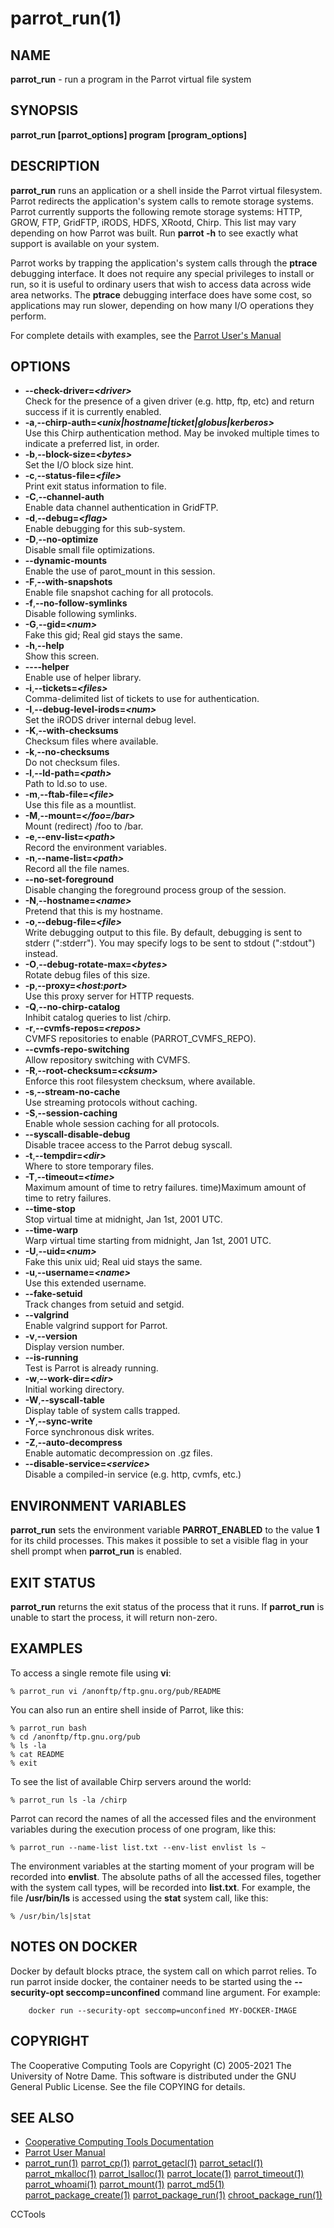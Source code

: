 






















# parrot_run(1)

## NAME
**parrot_run** - run a program in the Parrot virtual file system

## SYNOPSIS
**parrot_run [parrot_options] program [program_options]**

## DESCRIPTION
**parrot_run** runs an application or a shell inside the Parrot virtual filesystem.  Parrot redirects the application's system calls to remote storage systems.  Parrot currently supports the following remote storage systems: HTTP, GROW, FTP, GridFTP, iRODS, HDFS, XRootd, Chirp.  This list may vary depending on how Parrot was built.  Run **parrot -h** to see exactly what support is available on your system.

Parrot works by trapping the application's system calls through the **ptrace** debugging interface.  It does not require any special privileges to install or run, so it is useful to ordinary users that wish to access data across wide area networks.  The **ptrace** debugging interface does have some cost, so applications may run slower, depending on how many I/O operations they perform.

For complete details with examples, see the [Parrot User's Manual](http://ccl.cse.nd.edu/software/manuals/parrot.html)

## OPTIONS

- **--check-driver=_&lt;driver&gt;_**<br /> Check for the presence of a given driver (e.g. http, ftp, etc) and return success if it is currently enabled.
- **-a**,**--chirp-auth=_&lt;unix|hostname|ticket|globus|kerberos&gt;_**<br />Use this Chirp authentication method.  May be invoked multiple times to indicate a preferred list, in order.
- **-b**,**--block-size=_&lt;bytes&gt;_**<br />Set the I/O block size hint.
- **-c**,**--status-file=_&lt;file&gt;_**<br />Print exit status information to file.
- **-C**,**--channel-auth**<br />Enable data channel authentication in GridFTP.
- **-d**,**--debug=_&lt;flag&gt;_**<br />Enable debugging for this sub-system.
- **-D**,**--no-optimize**<br />Disable small file optimizations.
- **--dynamic-mounts**<br /> Enable the use of parot_mount in this session.
- **-F**,**--with-snapshots**<br />Enable file snapshot caching for all protocols.
- **-f**,**--no-follow-symlinks**<br />Disable following symlinks.
- **-G**,**--gid=_&lt;num&gt;_**<br />Fake this gid; Real gid stays the same.
- **-h**,**--help**<br />Show this screen.
- **----helper**<br />Enable use of helper library.
- **-i**,**--tickets=_&lt;files&gt;_**<br />Comma-delimited list of tickets to use for authentication.
- **-I**,**--debug-level-irods=_&lt;num&gt;_**<br />Set the iRODS driver internal debug level.
- **-K**,**--with-checksums**<br />Checksum files where available.
- **-k**,**--no-checksums**<br />Do not checksum files.
- **-l**,**--ld-path=_&lt;path&gt;_**<br />Path to ld.so to use.
- **-m**,**--ftab-file=_&lt;file&gt;_**<br />Use this file as a mountlist.
- **-M**,**--mount=_&lt;/foo=/bar&gt;_**<br />Mount (redirect) /foo to /bar.
- **-e**,**--env-list=_&lt;path&gt;_**<br />Record the environment variables.
- **-n**,**--name-list=_&lt;path&gt;_**<br />Record all the file names.
- **--no-set-foreground**<br />Disable changing the foreground process group of the session.
- **-N**,**--hostname=_&lt;name&gt;_**<br />Pretend that this is my hostname.
- **-o**,**--debug-file=_&lt;file&gt;_**<br />Write debugging output to this file. By default, debugging is sent to stderr (":stderr"). You may specify logs to be sent to stdout (":stdout") instead.
- **-O**,**--debug-rotate-max=_&lt;bytes&gt;_**<br />Rotate debug files of this size.
- **-p**,**--proxy=_&lt;host:port&gt;_**<br />Use this proxy server for HTTP requests.
- **-Q**,**--no-chirp-catalog**<br />Inhibit catalog queries to list /chirp.
- **-r**,**--cvmfs-repos=_&lt;repos&gt;_**<br />CVMFS repositories to enable (PARROT_CVMFS_REPO).
- **--cvmfs-repo-switching**<br /> Allow repository switching with CVMFS.
- **-R**,**--root-checksum=_&lt;cksum&gt;_**<br />Enforce this root filesystem checksum, where available.
- **-s**,**--stream-no-cache**<br />Use streaming protocols without caching.
- **-S**,**--session-caching**<br />Enable whole session caching for all protocols.
- **--syscall-disable-debug**<br />Disable tracee access to the Parrot debug syscall.
- **-t**,**--tempdir=_&lt;dir&gt;_**<br />Where to store temporary files.
- **-T**,**--timeout=_&lt;time&gt;_**<br />Maximum amount of time to retry failures.
time)Maximum amount of time to retry failures.
- **--time-stop**<br /> Stop virtual time at midnight, Jan 1st, 2001 UTC.
- **--time-warp**<br /> Warp virtual time starting from midnight, Jan 1st, 2001 UTC.
- **-U**,**--uid=_&lt;num&gt;_**<br />Fake this unix uid; Real uid stays the same.
- **-u**,**--username=_&lt;name&gt;_**<br />Use this extended username.
- **--fake-setuid**<br />Track changes from setuid and setgid.
- **--valgrind**<br />Enable valgrind support for Parrot.
- **-v**,**--version**<br />Display version number.
- **--is-running**<br />Test is Parrot is already running.
- **-w**,**--work-dir=_&lt;dir&gt;_**<br />Initial working directory.
- **-W**,**--syscall-table**<br />Display table of system calls trapped.
- **-Y**,**--sync-write**<br />Force synchronous disk writes.
- **-Z**,**--auto-decompress**<br />Enable automatic decompression on .gz files.
- **--disable-service=_&lt;service&gt;_**<br /> Disable a compiled-in service (e.g. http, cvmfs, etc.)


## ENVIRONMENT VARIABLES
**parrot_run** sets the environment variable **PARROT_ENABLED** to the value **1**
for its child processes.  This makes it possible to set a visible flag in your shell prompt
when **parrot_run** is enabled.

## EXIT STATUS
**parrot_run** returns the exit status of the process that it runs.
If **parrot_run** is unable to start the process, it will return non-zero.

## EXAMPLES
To access a single remote file using **vi**:
```
% parrot_run vi /anonftp/ftp.gnu.org/pub/README
```

You can also run an entire shell inside of Parrot, like this:
```
% parrot_run bash
% cd /anonftp/ftp.gnu.org/pub
% ls -la
% cat README
% exit
```

To see the list of available Chirp servers around the world:
```
% parrot_run ls -la /chirp
```

Parrot can record the names of all the accessed files and the environment variables during the execution process of one program, like this:
```
% parrot_run --name-list list.txt --env-list envlist ls ~
```
The environment variables at the starting moment of your program will be recorded into **envlist**. The absolute paths of all the accessed files, together with the system call types, will be recorded into **list.txt**. For example, the file **/usr/bin/ls** is accessed using the **stat** system call, like this:
```
% /usr/bin/ls|stat
```

## NOTES ON DOCKER

Docker by default blocks ptrace, the system call on which parrot relies. To
run parrot inside docker, the container needs to be started using the
**--security-opt seccomp=unconfined** command line argument. For
example:

```
    docker run --security-opt seccomp=unconfined MY-DOCKER-IMAGE
```

## COPYRIGHT

The Cooperative Computing Tools are Copyright (C) 2005-2021 The University of Notre Dame.  This software is distributed under the GNU General Public License.  See the file COPYING for details.

## SEE ALSO


- [Cooperative Computing Tools Documentation]("../index.html")
- [Parrot User Manual]("../parrot.html")
- [parrot_run(1)](parrot_run.md) [parrot_cp(1)](parrot_cp.md) [parrot_getacl(1)](parrot_getacl.md)  [parrot_setacl(1)](parrot_setacl.md)  [parrot_mkalloc(1)](parrot_mkalloc.md)  [parrot_lsalloc(1)](parrot_lsalloc.md)  [parrot_locate(1)](parrot_locate.md)  [parrot_timeout(1)](parrot_timeout.md)  [parrot_whoami(1)](parrot_whoami.md)  [parrot_mount(1)](parrot_mount.md)  [parrot_md5(1)](parrot_md5.md)  [parrot_package_create(1)](parrot_package_create.md)  [parrot_package_run(1)](parrot_package_run.md)  [chroot_package_run(1)](chroot_package_run.md)


CCTools
